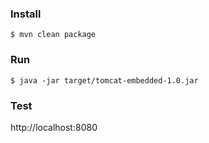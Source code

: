 ### Install ###

```shell
$ mvn clean package
```

### Run ###

```shell
$ java -jar target/tomcat-embedded-1.0.jar
```

### Test ###
http://localhost:8080